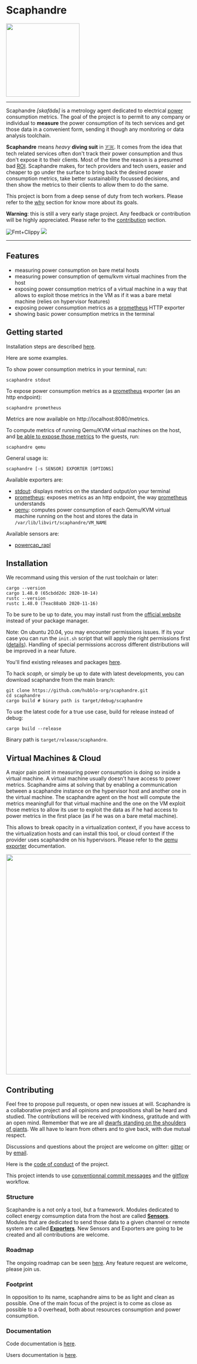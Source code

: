 # Scaphandre

<img src="https://github.com/hubblo-org/scaphandre/raw/main/scaphandre.cleaned.png" width="200">

---

Scaphandre *[skafɑ̃dʁ]* is a metrology agent dedicated to electrical [power](https://en.wikipedia.org/wiki/Electric_power) consumption metrics. The goal of the project is to permit to any company or individual to **measure** the power consumption of its tech services and get those data in a convenient form, sending it though any monitoring or data analysis toolchain.

**Scaphandre** means *heavy* **diving suit** in [:fr:](https://fr.wikipedia.org/wiki/Scaphandre_%C3%A0_casque). It comes from the idea that tech related services often don't track their power consumption and thus don't expose it to their clients. Most of the time the reason is a presumed bad [ROI](https://en.wikipedia.org/wiki/Return_on_investment). Scaphandre makes, for tech providers and tech users, easier and cheaper to go under the surface to bring back the desired power consumption metrics, take better sustainability focussed decisions, and then show the metrics to their clients to allow them to do the same.

This project is born from a deep sense of duty from tech workers. Please refer to the [why](docs/why.md) section for know more about its goals.

**Warning**: this is still a very early stage project. Any feedback or contribution will be highly appreciated. Please refer to the [contribution](https://github.com/hubblo-org/scaphandre/#contributing) section.

![Fmt+Clippy](https://github.com/hubblo-org/scaphandre/workflows/Rust/badge.svg?branch=main)
<a href="https://gitter.im/hubblo-org/scaphandre?utm_source=badge&utm_medium=badge&utm_campaign=pr-badge&utm_content=badge"><img src="https://badges.gitter.im/Join%20Chat.svg"></a>

---

## Features

- measuring power consumption on bare metal hosts
- measuring power consumption of qemu/kvm virtual machines from the host
- exposing power consumption metrics of a virtual machine in a way that allows to exploit those metrics in the VM as if it was a bare metal machine (relies on hypervisor features)
- exposing power consumption metrics as a [prometheus](https://prometheus.io) HTTP exporter
- showing basic power consumption metrics in the terminal

## Getting started

Installation steps are described [here](#Installation).

Here are some examples.

To show power consumption metrics in your terminal, run:

    scaphandre stdout

To expose power consumption metrics as a [prometheus](https://prometheus.io) exporter (as an http endpoint):

    scaphandre prometheus

Metrics are now available on http://localhost:8080/metrics.

To compute metrics of running Qemu/KVM virtual machines on the host, and [be able to expose those metrics](docs/exporters/qemu.md) to the guests, run:

    scaphandre qemu

General usage is:

    scaphandre [-s SENSOR] EXPORTER [OPTIONS]

Available exporters are:

- [stdout](docs/exporters/stdout.md): displays metrics on the standard output/on your terminal
- [prometheus](docs/exporters/prometheus.md): exposes metrics as an http endpoint, the way [prometheus](https://prometheus.io/) understands
- [qemu](docs/exporters/qemu.md): computes power consumption of each Qemu/KVM virtual machine running on the host and stores the data in `/var/lib/libvirt/scaphandre/VM_NAME`

Available sensors are:

- [powercap_rapl](docs/sensors/powercap_rapl.md)

## Installation

We recommand using this version of the rust toolchain or later:

    cargo --version
    cargo 1.48.0 (65cbdd2dc 2020-10-14)
    rustc --version
    rustc 1.48.0 (7eac88abb 2020-11-16)

To be sure to be up to date, you may install rust from the [official website](https://www.rust-lang.org/) instead of your package manager.

Note: On ubuntu 20.04, you may encounter permissions issues. If its your case you can run the `init.sh` script that will apply the right permissions first ([details](COMPATIBILITY.md)).
Handling of special permissions accross different distributions will be improved in a near future.

You'll find existing releases and packages [here](https://github.com/hubblo-org/scaphandre/releases).

To hack *scaph*, or simply be up to date with latest developments, you can download scaphandre from the main branch:

    git clone https://github.com/hubblo-org/scaphandre.git
    cd scaphandre
    cargo build # binary path is target/debug/scaphandre

To use the latest code for a true use case, build for release instead of debug:

    cargo build --release

Binary path is `target/release/scaphandre`.

## Virtual Machines & Cloud

A major pain point in measuring power consumption is doing so inside a virtual machine. A virtual machine usually doesn't have access to power metrics.
Scaphandre aims at solving that by enabling a communication between a scaphandre instance on the hypervisor host and another one in the virtual machine.
The scaphandre agent on the host will compute the metrics meaningfull for that virtual machine and the one on the VM exploit those metrics to allow its user to exploit the data as if he had access to power metrics in the first place (as if he was on a bare metal machine).

This allows to break opacity in a virtualization context, if you have access to the virtualization hosts and can install this tool, or cloud context if the provider uses scaphandre on his hypervisors. Please refer to the [qemu exporter](docs/exporters/qemu.md) documentation.

<img src="https://github.com/hubblo-org/scaphandre/raw/main/virtu.cleaned.png" width="600">

## Contributing

Feel free to propose pull requests, or open new issues at will. Scaphandre is a collaborative project and all opinions and propositions shall be heard and studied. The contributions will be received with kindness, gratitude and with an open mind. Remember that we are all [dwarfs standing on the shoulders of giants](https://en.wikipedia.org/wiki/Standing_on_the_shoulders_of_giants). We all have to learn from others and to give back, with due mutual respect.

Discussions and questions about the project are welcome on gitter: [gitter](https://gitter.im/hubblo-org/scaphandre?utm_source=badge&utm_medium=badge&utm_campaign=pr-badge&utm_content=badge) or by [email](mailto://bpetit@hubblo.org?Subject=About%20Scaphandre).

Here is the [code of conduct](CODE_OF_CONDUCT.md) of the project.

This project intends to use [conventionnal commit messages](https://conventionalcommits.org/) and the [gitflow](https://nvie.com/posts/a-successful-git-branching-model/) workflow.

### Structure

Scaphandre is a not only a tool, but a framework. Modules dedicated to collect energy comsumption data from the host are called [**Sensors**](docs/sensors).
Modules that are dedicated to send those data to a given channel or remote system are called [**Exporters**](docs/exporters). New Sensors and Exporters are going to be created and all contributions are welcome.

### Roadmap

The ongoing roadmap can be seen [here](https://github.com/hubblo-org/scaphandre/projects/1). Any feature request are welcome, please join us.

### Footprint

In opposition to its name, scaphandre aims to be as light and clean as possible. One of the main focus of the project is to come as close as possible to a 0 overhead, both about resources consumption and power consumption.

### Documentation

Code documentation is [here](https://docs.rs/scaphandre).

Users documentation is [here](docs).
